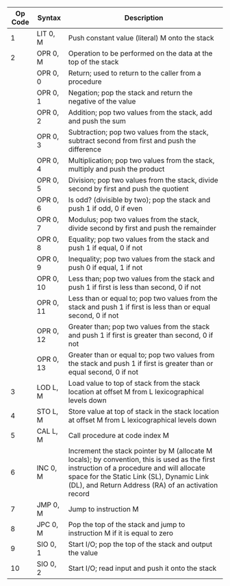 | Op Code | Syntax      | Description                                                                                          |
|---------|-------------|------------------------------------------------------------------------------------------------------|
| 1       | LIT 0, M    | Push constant value (literal) M onto the stack                                                       |
| 2       | OPR 0, M    | Operation to be performed on the data at the top of the stack                                          |
|         | OPR 0, 0    | Return; used to return to the caller from a procedure                                                |
|         | OPR 0, 1    | Negation; pop the stack and return the negative of the value                                          |
|         | OPR 0, 2    | Addition; pop two values from the stack, add and push the sum                                        |
|         | OPR 0, 3    | Subtraction; pop two values from the stack, subtract second from first and push the difference        |
|         | OPR 0, 4    | Multiplication; pop two values from the stack, multiply and push the product                          |
|         | OPR 0, 5    | Division; pop two values from the stack, divide second by first and push the quotient                 |
|         | OPR 0, 6    | Is odd? (divisible by two); pop the stack and push 1 if odd, 0 if even                              |
|         | OPR 0, 7    | Modulus; pop two values from the stack, divide second by first and push the remainder                 |
|         | OPR 0, 8    | Equality; pop two values from the stack and push 1 if equal, 0 if not                                |
|         | OPR 0, 9    | Inequality; pop two values from the stack and push 0 if equal, 1 if not                              |
|         | OPR 0, 10   | Less than; pop two values from the stack and push 1 if first is less than second, 0 if not          |
|         | OPR 0, 11   | Less than or equal to; pop two values from the stack and push 1 if first is less than or equal second, 0 if not |
|         | OPR 0, 12   | Greater than; pop two values from the stack and push 1 if first is greater than second, 0 if not     |
|         | OPR 0, 13   | Greater than or equal to; pop two values from the stack and push 1 if first is greater than or equal second, 0 if not |
| 3       | LOD L, M    | Load value to top of stack from the stack location at offset M from L lexicographical levels down   |
| 4       | STO L, M    | Store value at top of stack in the stack location at offset M from L lexicographical levels down    |
| 5       | CAL L, M    | Call procedure at code index M                                                                       |
| 6       | INC 0, M    | Increment the stack pointer by M (allocate M locals); by convention, this is used as the first instruction of a procedure and will allocate space for the Static Link (SL), Dynamic Link (DL), and Return Address (RA) of an activation record |
| 7       | JMP 0, M    | Jump to instruction M                                                                                 |
| 8       | JPC 0, M    | Pop the top of the stack and jump to instruction M if it is equal to zero                             |
| 9       | SIO 0, 1    | Start I/O; pop the top of the stack and output the value                                              |
| 10      | SIO 0, 2    | Start I/O; read input and push it onto the stack                                                     |
